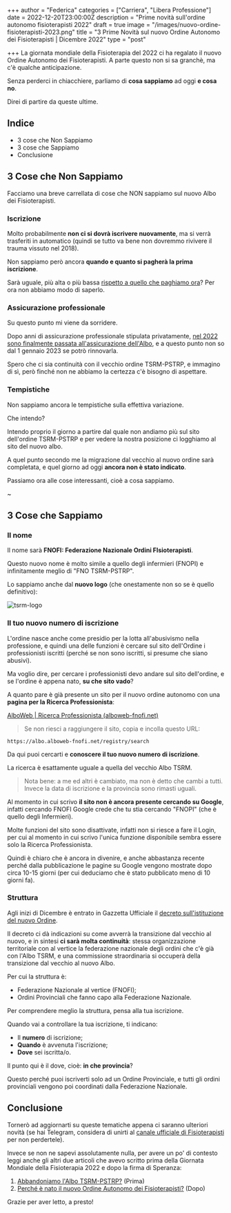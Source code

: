 +++
author = "Federica"
categories = ["Carriera", "Libera Professione"]
date = 2022-12-20T23:00:00Z
description = "Prime novità sull'ordine autonomo fisioterapisti 2022"
draft = true
image = "/images/nuovo-ordine-fisioterapisti-2023.png"
title = "3 Prime Novità sul nuovo Ordine Autonomo dei Fisioterapisti | Dicembre 2022"
type = "post"

+++
La giornata mondiale della Fisioterapia del 2022 ci ha regalato il nuovo Ordine Autonomo dei Fisioterapisti. A parte questo non si sa granchè, ma c'è qualche anticipazione.

Senza perderci in chiacchiere, parliamo di **cosa sappiamo** ad oggi **e cosa no**.

Direi di partire da queste ultime.

## Indice

* 3 cose che Non Sappiamo
* 3 cose che Sappiamo
* Conclusione

## 3 Cose che Non Sappiamo

Facciamo una breve carrellata di cose che NON sappiamo sul nuovo Albo dei Fisioterapisti.

### Iscrizione

Molto probabilmente **non ci si dovrà iscrivere nuovamente**, ma si verrà trasferiti in automatico (quindi se tutto va bene non dovremmo rivivere il trauma vissuto nel 2018). 

Non sappiamo però ancora **quando e quanto si pagherà la prima iscrizione**.

Sarà uguale, più alta o più bassa [rispetto a quello che paghiamo ora](https://fisioterapisti.org/come-si-paga-l-albo-dei-fisioterapisti/ "Come si paga l’Albo TSRM PSTRP? Guida 2022")? Per ora non abbiamo modo di saperlo.

### Assicurazione professionale

Su questo punto mi viene da sorridere. 

Dopo anni di assicurazione professionale stipulata privatamente, [nel 2022 sono finalmente passata all'assicurazione dell'Albo](https://fisioterapisti.org/parliamo-di-assicurazione-professionale-per-fisioterapisti/ "Parliamo di assicurazione professionale per fisioterapisti"), e a questo punto non so dal 1 gennaio 2023 se potrò rinnovarla. 

Spero che ci sia continuità con il vecchio ordine TSRM-PSTRP, e immagino di sì, però finché non ne abbiamo la certezza c'è bisogno di aspettare.

### Tempistiche

Non sappiamo ancora le tempistiche sulla effettiva variazione. 

Che intendo? 

Intendo proprio il giorno a partire dal quale non andiamo più sul sito dell'ordine TSRM-PSTRP e per vedere la nostra posizione ci logghiamo al sito del nuovo albo.

A quel punto secondo me la migrazione dal vecchio al nuovo ordine sarà completata, e quel giorno ad oggi **ancora non è stato indicato**.

Passiamo ora alle cose interessanti, cioè a cosa sappiamo.

\~

## 3 Cose che Sappiamo

### Il nome

Il nome sarà **FNOFI: Federazione Nazionale Ordini FIsioterapisti**. 

Questo nuovo nome è molto simile a quello degli infermieri (FNOPI) e infinitamente meglio di "FNO TSRM-PSTRP".

Lo sappiamo anche dal **nuovo logo** (che onestamente non so se è quello definitivo):

![tsrm-logo](https://albo.alboweb-fnofi.net/storage/client_logo.png)

### Il tuo nuovo numero di iscrizione

L'ordine nasce anche come presidio per la lotta all'abusivismo nella professione, e quindi una delle funzioni è cercare sul sito dell'Ordine i professionisti iscritti (perché se non sono iscritti, si presume che siano abusivi).

Ma voglio dire, per cercare i professionisti devo andare sul sito dell'ordine, e se l'ordine è appena nato, **su che sito vado**?

A quanto pare è già presente un sito per il nuovo ordine autonomo con una **pagina per la Ricerca Professionista**:

[AlboWeb | Ricerca Professionista (alboweb-fnofi.net)](https://albo.alboweb-fnofi.net/registry/search)

> Se non riesci a raggiungere il sito, copia e incolla questo URL:

    https://albo.alboweb-fnofi.net/registry/search

Da qui puoi cercarti e **conoscere il tuo nuovo numero di iscrizione**. 

La ricerca è esattamente uguale a quella del vecchio Albo TSRM.

> Nota bene: a me ed altri è cambiato, ma non è detto che cambi a tutti. Invece la data di iscrizione e la provincia sono rimasti uguali.

Al momento in cui scrivo **il sito non è ancora presente cercando su Google**, infatti cercando FNOFI Google crede che tu stia cercando "FNOPI" (che è quello degli Infermieri).

Molte funzioni del sito sono disattivate, infatti non si riesce a fare il Login, per cui al momento in cui scrivo l'unica funzione disponibile sembra essere solo la Ricerca Professionista. 

Quindi è chiaro che è ancora in divenire, e anche abbastanza recente perché dalla pubblicazione le pagine su Google vengono mostrate dopo circa 10-15 giorni (per cui deduciamo che è stato pubblicato meno di 10 giorni fa).

### Struttura

Agli inizi di Dicembre è entrato in Gazzetta Ufficiale il [decreto sull'istituzione del nuovo Ordine](https://www.quotidianosanita.it/m/lavoro-e-professioni/articolo.php?articolo_id=109400 "Fisioterapisti. Al via il nuovo Ordine per 70mila professionisti. Il decreto in Gazzetta Ufficiale").

Il decreto ci dà indicazioni su come avverrà la transizione dal vecchio al nuovo, e in sintesi **ci sarà molta continuità**: stessa organizzazione territoriale con al vertice la federazione nazionale degli ordini che c'è già con l'Albo TSRM, e una commissione straordinaria si occuperà della transizione dal vecchio al nuovo Albo.

Per cui la struttura è:

* Federazione Nazionale al vertice (FNOFI);
* Ordini Provinciali che fanno capo alla Federazione Nazionale.

Per comprendere meglio la struttura, pensa alla tua iscrizione. 

Quando vai a controllare la tua iscrizione, ti indicano:

* Il **numero** di iscrizione;
* **Quando** è avvenuta l'iscrizione;
* **Dove** sei iscritta/o.

Il punto qui è il dove, cioè: **in che provincia**?

Questo perché puoi iscriverti solo ad un Ordine Provinciale, e tutti gli ordini provinciali vengono poi coordinati dalla Federazione Nazionale.

## Conclusione

Tornerò ad aggiornarti su queste tematiche appena ci saranno ulteriori novità (se hai Telegram, considera di unirti al [canale ufficiale di Fisioterapisti](https://t.me/fisioterapisti_official "Fisioterapisti Official") per non perdertele).

Invece se non ne sapevi assolutamente nulla, per avere un po' di contesto leggi anche gli altri due articoli che avevo scritto prima della Giornata Mondiale della Fisioterapia 2022 e dopo la firma di Speranza:

1. [Abbandoniamo l'Albo TSRM-PSTRP?](https://fisioterapisti.org/abbandoniamo-l-albo-tsrm-pstrp/ "Abbandoniamo l'Albo TSRM-PSTRP?") (Prima)
2. [Perché è nato il nuovo Ordine Autonomo dei Fisioterapisti?](https://fisioterapisti.org/perche-e-nato-il-nuovo-ordine-autonomo-dei-fisioterapisti/ "Perché è nato il nuovo Ordine Autonomo dei Fisioterapisti?") (Dopo)

Grazie per aver letto, a presto!